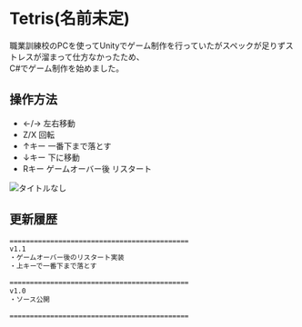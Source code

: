# Tetris(名前未定)  

職業訓練校のPCを使ってUnityでゲーム制作を行っていたがスペックが足りずストレスが溜まって仕方なかったため、  
C#でゲーム制作を始めました。  
  
## 操作方法  
  
+ ←/→ 左右移動  
+ Z/X 回転  
+ ↑キー 一番下まで落とす  
+ ↓キー 下に移動  
+ Rキー ゲームオーバー後 リスタート  
  
![タイトルなし](https://user-images.githubusercontent.com/110329418/184844016-50d53235-d23c-4f36-a492-817cb45cbfff.png)

## 更新履歴  

```changelog
============================================
v1.1
・ゲームオーバー後のリスタート実装
・上キーで一番下まで落とす

============================================
v1.0
・ソース公開

============================================
```
